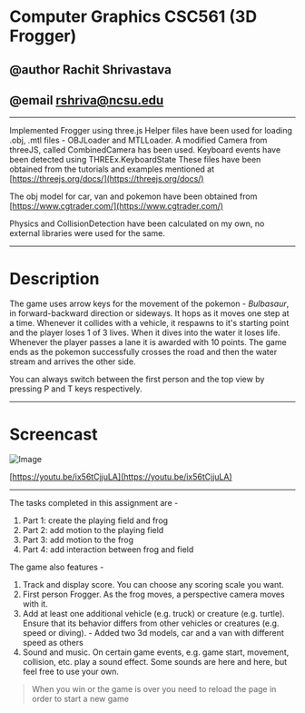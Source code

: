 # Computer Graphics CSC561 (3D Frogger)
## @author Rachit Shrivastava
## @email rshriva@ncsu.edu

---

Implemented Frogger using three.js
Helper files have been used for loading .obj, .mtl files - OBJLoader and MTLLoader.
A modified Camera from threeJS, called CombinedCamera has been used.
Keyboard events have been detected using THREEx.KeyboardState
These files have been obtained from the tutorials and examples mentioned at [https://threejs.org/docs/](https://threejs.org/docs/)

The obj model for car, van and pokemon have been obtained from [https://www.cgtrader.com/](https://www.cgtrader.com/)

Physics and CollisionDetection have been calculated on my own, no external libraries were used for the same.

---

# Description 

The game uses arrow keys for the movement of the pokemon - *Bulbasaur*, in forward-backward direction or sideways. It hops as it moves one step at a time. Whenever it collides with a vehicle, it respawns to it's starting point and the player loses 1 of 3 lives. When it dives into the water it loses life. Whenever the player passes a lane it is awarded with 10 points. The game ends as the pokemon successfully crosses the road and then the water stream and arrives the other side.

You can always switch between the first person and the top view by pressing P and T keys respectively.

---

# Screencast

![Image](https://rachit491.github.io/cgProj/models/thumbnail.png)

[https://youtu.be/ix56tCjjuLA](https://youtu.be/ix56tCjjuLA)

---

The tasks completed in this assignment are - 
1. Part 1: create the playing field and frog
2. Part 2: add motion to the playing field
3. Part 3: add motion to the frog
4. Part 4: add interaction between frog and field

The game also features - 
1. Track and display score. You can choose any scoring scale you want.
2. First person Frogger. As the frog moves, a perspective camera moves with it.
3. Add at least one additional vehicle (e.g. truck) or creature (e.g. turtle). Ensure that its behavior differs from other vehicles or creatures (e.g. speed or diving). - Added two 3d models, car and a van with different speed as others
4. Sound and music. On certain game events, e.g. game start, movement, collision, etc. play a sound effect. Some sounds are here and here, but feel free to use your own.


> When you win or the game is over you need to reload the page in order to start a new game
